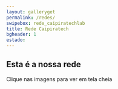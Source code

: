 ```yaml
---
layout: galleryget
permalink: /redes/
swipebox: rede_caipiratechlab
title: Rede Caipiratech
bgheader: 1
estado: 
---
```


## Esta é a nossa rede

Clique nas imagens para ver em tela cheia


